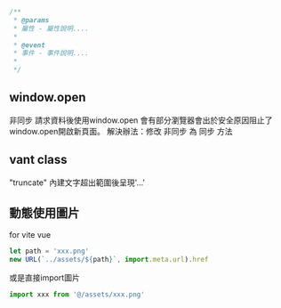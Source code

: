 ```js
/**
 * @params
 * 屬性 - 屬性說明....
 *
 * @event
 * 事件 - 事件說明....
 * 
 */
```

## window.open
非同步 請求資料後使用window.open 會有部分瀏覽器會出於安全原因阻止了window.open開啟新頁面。 
解決辦法：修改 非同步 為 同步 方法

## vant class
"truncate" 內建文字超出範圍後呈現'...'

## 動態使用圖片
for vite vue
```js
let path = 'xxx.png'
new URL(`../assets/${path}`, import.meta.url).href
```
或是直接import圖片
```js
import xxx from '@/assets/xxx.png'
```